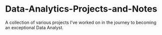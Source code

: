 # Data-Analytics-Projects-and-Notes
A collection of various projects I've worked on in the journey to becoming an exceptional Data Analyst.
